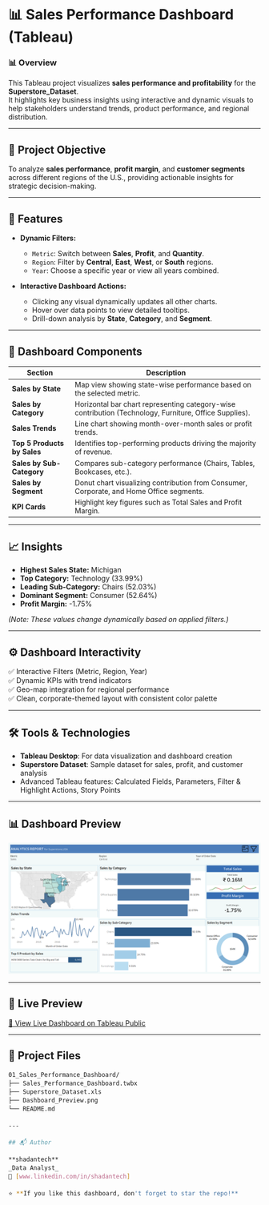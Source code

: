 # 📊 Sales Performance Dashboard (Tableau)


### 📊 Overview  
This Tableau project visualizes **sales performance and profitability** for the **Superstore_Dataset**.  
It highlights key business insights using interactive and dynamic visuals to help stakeholders understand trends, product performance, and regional distribution.

---

## 🚀 Project Objective  
To analyze **sales performance**, **profit margin**, and **customer segments** across different regions of the U.S., providing actionable insights for strategic decision-making.

---

## 🚀 Features

- **Dynamic Filters:**  
  - `Metric`: Switch between **Sales**, **Profit**, and **Quantity**.  
  - `Region`: Filter by **Central**, **East**, **West**, or **South** regions.  
  - `Year`: Choose a specific year or view all years combined.

- **Interactive Dashboard Actions:**  
  - Clicking any visual dynamically updates all other charts.  
  - Hover over data points to view detailed tooltips.  
  - Drill-down analysis by **State**, **Category**, and **Segment**.

---

## 🧩 Dashboard Components  

| Section | Description |
|----------|--------------|
| **Sales by State** | Map view showing state-wise performance based on the selected metric. |
| **Sales by Category** | Horizontal bar chart representing category-wise contribution (Technology, Furniture, Office Supplies). |
| **Sales Trends** | Line chart showing month-over-month sales or profit trends. |
| **Top 5 Products by Sales** | Identifies top-performing products driving the majority of revenue. |
| **Sales by Sub-Category** | Compares sub-category performance (Chairs, Tables, Bookcases, etc.). |
| **Sales by Segment** | Donut chart visualizing contribution from Consumer, Corporate, and Home Office segments. |
| **KPI Cards** | Highlight key figures such as Total Sales and Profit Margin. |

---

## 📈 Insights 

- **Highest Sales State:** Michigan  
- **Top Category:** Technology (33.99%)  
- **Leading Sub-Category:** Chairs (52.03%)  
- **Dominant Segment:** Consumer (52.64%)  
- **Profit Margin:** -1.75%

*(Note: These values change dynamically based on applied filters.)*

---

## ⚙️ Dashboard Interactivity  
✅ Interactive Filters (Metric, Region, Year)  
✅ Dynamic KPIs with trend indicators  
✅ Geo-map integration for regional performance  
✅ Clean, corporate-themed layout with consistent color palette  

---

## 🛠️ Tools & Technologies
- **Tableau Desktop**: For data visualization and dashboard creation  
- **Superstore Dataset**: Sample dataset for sales, profit, and customer analysis
- Advanced Tableau features: Calculated Fields, Parameters, Filter & Highlight Actions, Story Points 

---

## 📊 Dashboard Preview
![Dashboard Preview](Dashboard_Preview.png)

---

## 🔗 Live Preview 
[🔗 View Live Dashboard on Tableau Public](https://public.tableau.com/app/profile/shadan.sarfaraz/viz/Sales_Performance_Dashboard_17610908572640/Sales_Performance_Dashboard?publish=yes)

---

## 📂 Project Files
```bash
01_Sales_Performance_Dashboard/
├── Sales_Performance_Dashboard.twbx 
├── Superstore_Dataset.xls
├── Dashboard_Preview.png 
└── README.md 

---

## 📬 Author

**shadantech**  
_Data Analyst_
🔗 [www.linkedin.com/in/shadantech]

⭐ **If you like this dashboard, don't forget to star the repo!**

